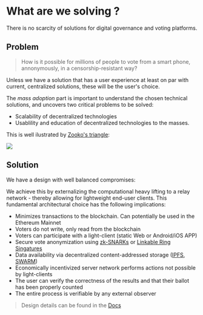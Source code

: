 # What are we solving ?

There is no scarcity of solutions for digital governance and voting platforms.

## Problem

> How is it possible for millions of people to vote from a smart phone, annonymously, in a censorship-resistant way?

Unless we have a solution that has a user experience at least on par with current, centralized solutions, these will be the user's choice.

The _mass adoption_ part is important to understand the chosen technical solutions, and uncovers two critical problems to be solved:

- Scalability of decentralized technologies
- Usablility and education of decentralized technologies to the masses.

This is well ilustrated by [Zooko's triangle](https://en.wikipedia.org/wiki/Zooko%27s_triangle):

![](https://upload.wikimedia.org/wikipedia/commons/thumb/5/5c/Zooko%27s_Triangle.svg/440px-Zooko%27s_Triangle.svg.png)

## Solution

We have a design with well balanced compromises:

We achieve this by externalizing the computational heavy lifting to a relay network - thereby allowing for lightweight end-user clients. This fundamental architectural choice has the following implications:

- Minimizes transactions to the blockchain. Can potentially be used in the Ethereum Mainnet
- Voters do not write, only read from the blockchain
- Voters can participate with a light-client (static Web or Android/iOS APP)
- Secure vote anonymization using [zk-SNARKs](https://en.wikipedia.org/wiki/Non-interactive_zero-knowledge_proof) or [Linkable Ring Singatures](https://eprint.iacr.org/2004/027.pdf)
- Data availability via decentralized content-addressed storage ([IPFS](https://ipfs.io/), [SWARM](https://swarm-guide.readthedocs.io))
- Economically incentivized server network performs actions not possible by light-clients
- The user can verify the correctness of the results and that their ballot has been properly counted
- The entire process is verifiable by any external observer

> Design details can be found in the [Docs](https://vocdoni.io/docs/#/architecture/general)